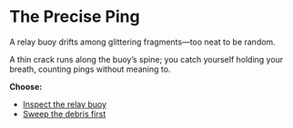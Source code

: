 # The Precise Ping

A relay buoy drifts among glittering fragments—too neat to be random.

A thin crack runs along the buoy’s spine; you catch yourself holding your breath, counting pings without meaning to.

**Choose:**
- [Inspect the relay buoy](choice-a1-relay.md)
- [Sweep the debris first](choice-a1-debris.md)